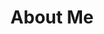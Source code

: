 ---
title: "About Me"
layout: single
permalink: /hanselminutes-plus-plus/
redirect_to: https://www.gurucharan.in/azure/accessibility-ai-and-abstractions-how-i-built-a-podcast-transcription-service-on-azure-in-a-week/
classes: wide
author_profile: true
---